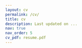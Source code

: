 ```yaml
---
layout: cv
permalink: /cv/
title: cv
description: Last updated on ...
nav: true
nav_order: 5
cv_pdf: resume.pdf
---
```

